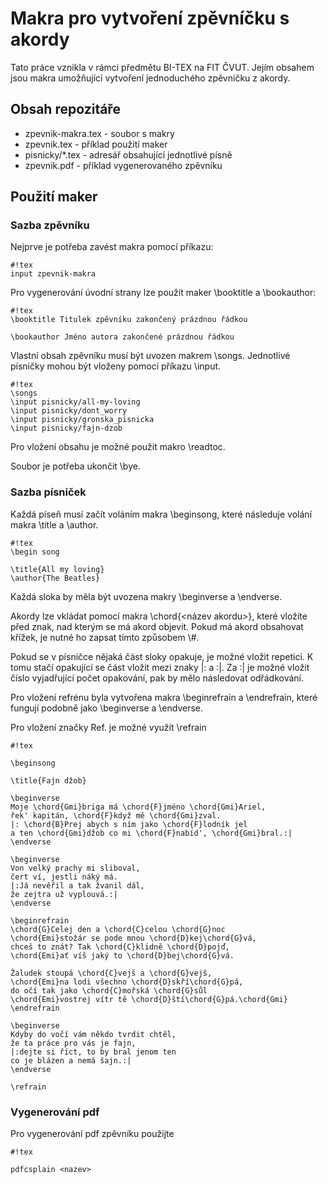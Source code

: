 # Makra pro vytvoření zpěvníčku s akordy #

Tato práce vznikla v rámci předmětu BI-TEX na FIT ČVUT. Jejím obsahem jsou makra umožňující vytvoření jednoduchého zpěvníčku z akordy.

## Obsah repozitáře ##

* zpevnik-makra.tex - soubor s makry
* zpevnik.tex - příklad použití maker
* pisnicky/*.tex - adresář obsahující jednotlivé písně
* zpevnik.pdf - příklad vygenerovaného zpěvníku

## Použití maker ##

### Sazba zpěvníku ###

Nejprve je potřeba zavést makra pomocí příkazu:
```
#!tex
input zpevnik-makra
```

Pro vygenerování úvodní strany lze použít maker \booktitle a \bookauthor:

```
#!tex
\booktitle Titulek zpěvníku zakončený prázdnou řádkou

\bookauthor Jméno autora zakončené prázdnou řádkou

```

Vlastní obsah zpěvníku musí být uvozen makrem \songs. Jednotlivé písničky mohou být vloženy pomocí příkazu \input.

```
#!tex
\songs
\input pisnicky/all-my-loving
\input pisnicky/dont_worry
\input pisnicky/gronska_pisnicka
\input pisnicky/fajn-dzob
```

Pro vložení obsahu je možné použít makro \readtoc.

Soubor je potřeba ukončit \bye.


### Sazba písniček ###
Každá píseň musí začít voláním makra \beginsong, které následuje volání makra \title a \author.

```
#!tex
\begin song

\title{All my loving}
\author{The Beatles}

```

Každá sloka by měla být uvozena makry \beginverse a \endverse.

Akordy lze vkládat pomocí makra \chord{<název akordu>}, které vložíte před znak, nad kterým se má akord objevit. Pokud má akord obsahovat křížek, je nutné ho zapsat tímto způsobem \\#.

Pokud se v písničce nějaká část sloky opakuje, je možné vložit repetici. K tomu stačí opakující se část vložit mezi znaky |: a :|. Za :| je možné vložit číslo vyjadřující počet opakování, pak by mělo následovat odřádkování.

Pro vložení refrénu byla vytvořena makra \beginrefrain a \endrefrain, které fungují podobně jako \beginverse a \endverse.

Pro vložení značky Ref. je možné využít \refrain


```
#!tex

\beginsong

\title{Fajn džob}

\beginverse
Moje \chord{Gmi}briga má \chord{F}jméno \chord{Gmi}Ariel,
řek' kapitán, \chord{F}když mě \chord{Gmi}zval.
|: \chord{B}Prej abych s ním jako \chord{F}lodník jel
a ten \chord{Gmi}džob co mi \chord{F}nabíd', \chord{Gmi}bral.:|
\endverse

\beginverse
Von velký prachy mi sliboval,
čert ví, jestli náký má.
|:Já nevěřil a tak žvanil dál,
že zejtra už vyplouvá.:|
\endverse

\beginrefrain
\chord{G}Celej den a \chord{C}celou \chord{G}noc
\chord{Emi}stožár se pode mnou \chord{D}kej\chord{G}vá,
chceš to znát? Tak \chord{C}klidně \chord{D}pojď,
\chord{Emi}ať víš jaký to \chord{D}bej\chord{G}vá.

Žaludek stoupá \chord{C}vejš a \chord{G}vejš,
\chord{Emi}na lodi všechno \chord{D}skří\chord{G}pá,
do očí tak jako \chord{C}mořská \chord{G}sůl
\chord{Emi}vostrej vítr tě \chord{D}ští\chord{G}pá.\chord{Gmi}
\endrefrain

\beginverse
Kdyby do vočí vám někdo tvrdit chtěl,
že ta práce pro vás je fajn,
|:dejte si říct, to by bral jenom ten
co je blázen a nemá šajn.:|
\endverse

\refrain
```

### Vygenerování pdf ###
Pro vygenerování pdf zpěvníku použijte

```
#!tex

pdfcsplain <nazev>
```